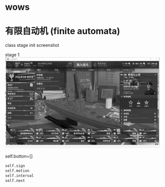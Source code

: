 # wows
# 有限自动机 (finite automata)

class stage
init screenshot

stage 1
![stage_1](stage_0.png)








self.button=[]

	self.sign
	self.motion
	self.interval
	self.next
